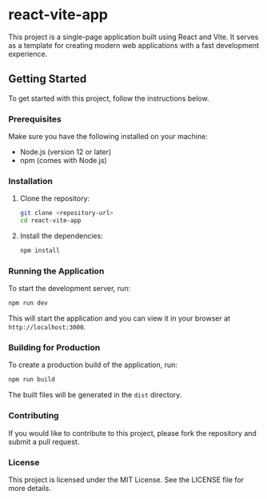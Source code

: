 # react-vite-app

This project is a single-page application built using React and Vite. It serves as a template for creating modern web applications with a fast development experience.

## Getting Started

To get started with this project, follow the instructions below.

### Prerequisites

Make sure you have the following installed on your machine:

- Node.js (version 12 or later)
- npm (comes with Node.js)

### Installation

1. Clone the repository:

   ```bash
   git clone <repository-url>
   cd react-vite-app
   ```

2. Install the dependencies:

   ```bash
   npm install
   ```

### Running the Application

To start the development server, run:

```bash
npm run dev
```

This will start the application and you can view it in your browser at `http://localhost:3000`.

### Building for Production

To create a production build of the application, run:

```bash
npm run build
```

The built files will be generated in the `dist` directory.

### Contributing

If you would like to contribute to this project, please fork the repository and submit a pull request.

### License

This project is licensed under the MIT License. See the LICENSE file for more details.